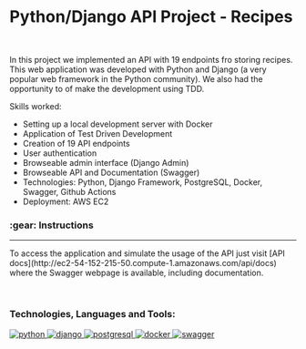 <h1 align="left">Python/Django API Project - Recipes</h1>
</br>

In this project we implemented an API with 19 endpoints fro storing recipes. This web application was developed with Python and Django (a very popular web framework in the Python community). We also had the opportunity to of make the development using TDD.
  
Skills worked:

- Setting up a local development server with Docker
- Application of Test Driven Development
- Creation of 19 API endpoints
- User authentication
- Browseable admin interface (Django Admin)
- Browseable API and Documentation (Swagger)
- Technologies: Python, Django Framework, PostgreSQL, Docker, Swagger, Github Actions
- Deployment: AWS EC2

<h3>:gear: Instructions</h3>

------------

<p>To access the application and simulate the usage of the API just visit [API docs](http://ec2-54-152-215-50.compute-1.amazonaws.com/api/docs) where the Swagger webpage is available, including documentation.</p>

</br>

<h3 align="left">Technologies, Languages and Tools:</h3>
<p align="left"> 

<a href="https://www.python.org" target="_blank" rel="noreferrer"> <img src="https://img.shields.io/badge/Python-FFD43B?style=for-the-badge&logo=python&logoColor=blue0" alt="python"/> 
</a>
<a href="https://www.djangoproject.com/" target="_blank" rel="noreferrer"> <img src="https://img.shields.io/badge/django%20rest-ff1709?style=for-the-badge&logo=django&logoColor=white" alt="django"/> 
</a>
<a href="https://www.postgresql.org/" target="_blank" rel="noreferrer"> <img src="https://img.shields.io/badge/PostgreSQL-316192?style=for-the-badge&logo=postgresql&logoColor=white" alt="postgresql"/> 
</a>
<a href="https://www.docker.com/" target="_blank" rel="noreferrer"> <img src="https://img.shields.io/badge/Docker-2CA5E0?style=for-the-badge&logo=docker&logoColor=white" alt="docker"/> 
</a>
<a href="https://swagger.io/" target="_blank" rel="noreferrer"> <img src="https://img.shields.io/badge/Swagger-85EA2D?style=for-the-badge&logo=Swagger&logoColor=white" alt="swagger"/> 
</a>

</p>
